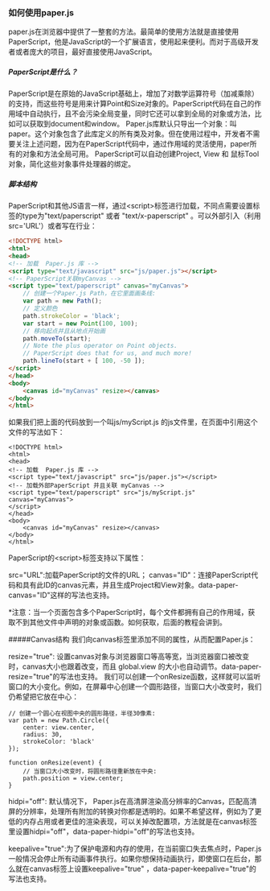 ### 如何使用paper.js
paper.js在浏览器中提供了一整套的方法。最简单的使用方法就是直接使用PaperScript，他是JavaScript的一个扩展语言，使用起来便利。而对于高级开发者或者庞大的项目，最好直接使用JavaScript。

##### PaperScript是什么？
PaperScript是在原始的JavaScript基础上，增加了对数学运算符号（加减乘除）的支持，而这些符号是用来计算Point和Size对象的。PaperScript代码在自己的作用域中自动执行，且不会污染全局变量，同时它还可以拿到全局的对象或方法，比如可以获取到document和window。
Paper.js库默认只导出一个对象：叫paper。这个对象包含了此库定义的所有类及对象。但在使用过程中，开发者不需要关注上述问题，因为在PaperScript代码中，通过作用域的灵活使用，paper所有的对象和方法全局可用。
PaperScript可以自动创建Project, View 和 鼠标Tool对象，简化这些对象事件处理器的绑定。

##### 脚本结构
PaperScript和其他JS语言一样，通过\<script\>标签进行加载，不同点需要设置标签的type为"text/paperscript" 或者 "text/x-paperscript" 。可以外部引入（利用src='URL'）或者写在行业：

```html
<!DOCTYPE html>
<html>
<head>
<!-- 加载  Paper.js 库 -->
<script type="text/javascript" src="js/paper.js"></script>
<!-- PaperScript关联myCanvas -->
<script type="text/paperscript" canvas="myCanvas">
	// 创建一个Paper.js Path，在它里面画条线:
	var path = new Path();
	// 定义颜色
	path.strokeColor = 'black';
	var start = new Point(100, 100);
	// 移向起点并且从地点开始画
	path.moveTo(start);
	// Note the plus operator on Point objects.
	// PaperScript does that for us, and much more!
	path.lineTo(start + [ 100, -50 ]);
</script>
</head>
<body>
	<canvas id="myCanvas" resize></canvas>
</body>
</html>

```
如果我们把上面的代码放到一个叫js/myScript.js 的js文件里，在页面中引用这个文件的写法如下：
```$xslt
<!DOCTYPE html>
<html>
<head>
<!-- 加载  Paper.js 库 -->
<script type="text/javascript" src="js/paper.js"></script>
<!-- 加载外部PaperScript 并且关联 myCanvas -->
<script type="text/paperscript" src="js/myScript.js" canvas="myCanvas">
</script>
</head>
<body>
	<canvas id="myCanvas" resize></canvas>
</body>
</html>

```
PaperScript的\<script>标签支持以下属性：

src="URL":加载PaperScript的文件的URL；
canvas="ID"：连接PaperScript代码和具有此ID的canvas元素，并且生成Project和View对象。data-paper-canvas="ID"这样的写法也支持。

*注意：当一个页面包含多个PaperScript时，每个文件都拥有自己的作用域，获取不到其他文件中声明的对象或函数。如何获取，后面的教程会讲到。

#####Canvas结构
我们向canvas标签里添加不同的属性，从而配置Paper.js：

resize="true": 设置canvas对象与浏览器窗口等高等宽，当浏览器窗口被改变时，canvas大小也跟着改变，而且 global.view 的大小也自动调节。data-paper-resize="true"的写法也支持。
我们可以创建一个onResize函数，这样就可以监听窗口的大小变化。例如，在屏幕中心创建一个圆形路径，当窗口大小改变时，我们仍希望把它放在中心：
```$xslt
// 创建一个圆心在视图中央的圆形路径，半径30像素:
var path = new Path.Circle({
	center: view.center,
	radius: 30,
	strokeColor: 'black'
});

function onResize(event) {
	// 当窗口大小改变时，将圆形路径重新放在中央:
	path.position = view.center;
}
```
hidpi="off": 默认情况下， Paper.js在高清屏渲染高分辨率的Canvas，匹配高清屏的分辨率，处理所有附加的转换对你都是透明的。如果不希望这样，例如为了更低的内存占用或者更佳的渲染表现，可以关掉改配置项，方法就是在canvas标签里设置hidpi="off"，data-paper-hidpi="off"的写法也支持。

keepalive="true":为了保护电源和内存的使用，在当前窗口失去焦点时，Paper.js一般情况会停止所有动画事件执行。如果你想保持动画执行，即使窗口在后台，那么就在canvas标签上设置keepalive="true" ，data-paper-keepalive="true"的写法也支持。









































